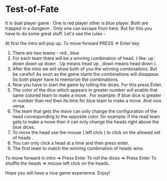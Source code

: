 # Test-of-Fate

It is dual player game . One is red player other is blue player. Both are trapped in a dungeon . Only one can escape from here. But for this you have to do some great stuff. Let's see the rules -

At first the intro will pop up.
To  move forward PRESS => Enter key

1. There are two teams - red , blue
2. For each team there will be a winning combination of head. ( like: up down down up down . Up means head up , down means head down ).
3. After the intro we will show both of you the winning combinations. But be careful! As soon as the game starts the combinations will disappear. So both player have to memorize the combinations.
4. Now you have to start the game by rolling the dices. For this press Enter.
5. The color of the dice which appears in greater number will enable that same colored team to make a move .
	For example:  If blue dice is greater in number than red then its time for blue team to make a move. And vice versa.
6. The team that gets the move can only change the configuration of the head corresponding to the opposite color.
 	for example: if the read team gets to make a move then it can only change the heads right above the blue dices.
7.  To move the head use the mouse ( left click ) to click on the allowed set of heads .
8. You can only click a head at a time and then press enter.
9. The first team to match the winning combination of heads wins.


To move forward in intro => Press Enter
To roll the dices => Press Enter
To shuffle the heads => mouse left click on the heads.

Hope you will have a nice game experience. Enjoy!

